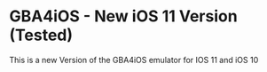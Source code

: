 # GBA4iOS - New iOS 11 Version (Tested)
This is a new Version of the GBA4iOS emulator for IOS 11 and iOS 10
